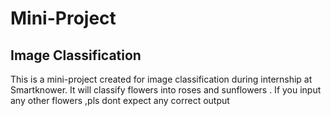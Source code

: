 # Mini-Project
## Image Classification
This is a mini-project created for image classification during internship at Smartknower. It will classify flowers into roses and sunflowers . If you input any other flowers ,pls dont expect any correct output

